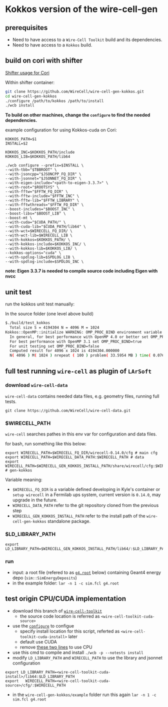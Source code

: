 # Kokkos version of the wire-cell-gen

## prerequisites
 - Need to have access to a `Wire-Cell Toolkit` build and its dependencies.
 - Need to have access to a `Kokkos` build.

## build on cori with shifter

[Shifter usage for Cori](https://github.com/hep-cce2/PPSwork/blob/master/Wire-Cell/Shifter.md)

Within shifter container:

```bash
git clone https://github.com/WireCell/wire-cell-gen-kokkos.git
cd wire-cell-gen-kokkos
./configure /path/to/kokkos /path/to/install
./wcb install
```

**To build on other machines, change the `configure` to find the needed dependencies.**

example configuration for using Kokkos-cuda on Cori:
```
KOKKOS_PATH=$1
INSTALL=$2

KOKKOS_INC=$KOKKOS_PATH/include
KOKKOS_LIB=$KOKKOS_PATH/lib64

./wcb configure --prefix=$INSTALL \
--with-tbb="$TBBROOT" \
--with-jsoncpp="$JSONCPP_FQ_DIR" \
--with-jsonnet="$JSONNET_FQ_DIR" \
--with-eigen-include="<path-to-eigen-3.3.7>" \
--with-root="$ROOTSYS" \
--with-fftw="$FFTW_FQ_DIR" \
--with-fftw-include="$FFTW_INC" \
--with-fftw-lib="$FFTW_LIBRARY" \
--with-fftwthreads="$FFTW_FQ_DIR" \
--boost-includes="$BOOST_INC" \
--boost-libs="$BOOST_LIB" \
--boost-mt \
--with-cuda="$CUDA_PATH/" \
--with-cuda-lib="$CUDA_PATH/lib64" \
--with-wct=$WIRECELL_FQ_DIR/ \
--with-wct-lib=$WIRECELL_LIB \
--with-kokkos=$KOKKOS_PATH/ \
--with-kokkos-include=$KOKKOS_INC/ \
--with-kokkos-lib=$KOKKOS_LIB/ \
--kokkos-options="cuda" \
--with-spdlog-lib=$SPDLOG_LIB \
--with-spdlog-include=$SPDLOG_INC \
```

**note: Eigen 3.3.7 is needed to compile source code including Eigen with nvcc**

## unit test

run the kokkos unit test manually:

In the source folder (one level above build)
```bash
$./build/test_kokkos
  Total size S = 4194304 N = 4096 M = 1024
Kokkos::OpenMP::initialize WARNING: OMP_PROC_BIND environment variable not set
  In general, for best performance with OpenMP 4.0 or better set OMP_PROC_BIND=spread and OMP_PLACES=threads
  For best performance with OpenMP 3.1 set OMP_PROC_BIND=true
  For unit testing set OMP_PROC_BIND=false
  Computed result for 4096 x 1024 is 4194304.000000
  N( 4096 ) M( 1024 ) nrepeat ( 100 ) problem( 33.5954 MB ) time( 0.076382 s ) bandwidth( 43.9834 GB/s )
```

## full test running `wire-cell` as plugin of `LArSoft`


### download `wire-cell-data`

`wire-cell-data` contains needed data files, e.g. geometry files, running full tests.

```
git clone https://github.com/WireCell/wire-cell-data.git
```

### $WIRECELL_PATH

`wire-cell` searches pathes in this env var for configuration and data files.

for bash, run something like this below:

```
export WIRECELL_PATH=$WIRECELL_FQ_DIR/wirecell-0.14.0/cfg # main cfg
export WIRECELL_PATH=$WIRECELL_DATA_PATH:$WIRECELL_PATH # data
export WIRECELL_PATH=$WIRECELL_GEN_KOKKOS_INSTALL_PATH/share/wirecell/cfg:$WIRECELL_PATH # gen-kokkos

```
Variable meaning:
 - `$WIRECELL_FQ_DIR` is a variable defined developing in Kyle's container or `setup wirecell` in a Fermilab ups system, current version is `0.14.0`, may upgrade in the future.
 - `WIRECELL_DATA_PATH` refer to the git repository cloned from the previous step
 - `WIRECELL_GEN_KOKKOS_INSTALL_PATH` refer to the install path of the `wire-cell-gen-kokkos` standalone package.

### $LD_LIBRARY_PATH

```
export LD_LIBRARY_PATH=$WIRECELL_GEN_KOKKOS_INSTALL_PATH/lib64/:$LD_LIBRARY_PATH
```


### run

 - input: a root file (refered to as [`g4.root`](https://github.com/hep-cce2/PPSwork/blob/master/Wire-Cell/examples/g4.root) below) containing Geant4 energy depo (`sim::SimEnergyDeposits`)
 - in the example folder: `lar -n 1 -c sim.fcl g4.root`

## test origin CPU/CUDA implementation

 - download this branch of [`wire-cell-toolkit`](https://github.com/HaiwangYu/wire-cell-toolkit/tree/debug_cuda_gen)
   - the source code location is referred as `<wire-cell-toolkit-cuda-source>`
 - use the [`configure`](https://github.com/HaiwangYu/wire-cell-toolkit/blob/debug_cuda_gen/configure) to configue
   - specify install location for this script, referted as `<wire-cell-toolkit-cuda-install>` later
   - default use CUDA
   - remove [these two lines](https://github.com/HaiwangYu/wire-cell-toolkit/blob/debug_cuda_gen/configure#L22-L23) to use CPU
 - use this cmd to compile and install `./wcb -p --notests install`
 - modify `LD_LIBRARY_PATH` and `WIRECELL_PATH` to use the library and jsonnet configuration
```
export LD_LIBRARY_PATH=<wire-cell-toolkit-cuda-install>/lib64:$LD_LIBRARY_PATH
export   WIRECELL_PATH=<wire-cell-toolkit-cuda-source>/cfg/:$WIRECELL_PATH
```

 - in the `wire-cell-gen-kokkos/example` folder run this again `lar -n 1 -c sim.fcl g4.root`
